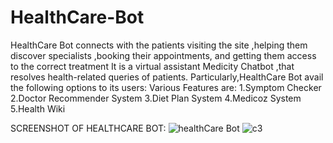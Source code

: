 # HealthCare-Bot
HealthCare Bot connects with the patients visiting the site ,helping them discover specialists ,booking their appointments, and getting them access to the correct treatment
It is a virtual assistant Medicity Chatbot ,that resolves health-related queries of patients.
Particularly,HealthCare Bot avail the following options to its users:
Various Features are:
1.Symptom Checker
2.Doctor Recommender System
3.Diet Plan System
4.Medicoz System
5.Health Wiki

SCREENSHOT OF HEALTHCARE BOT:
![healthCare Bot](https://user-images.githubusercontent.com/52649082/101513921-958a9480-3931-11eb-8ba0-f3109fd50cd2.PNG)
![c3](https://user-images.githubusercontent.com/52649082/101515552-52c9bc00-3933-11eb-8c6f-3735df494336.PNG)

